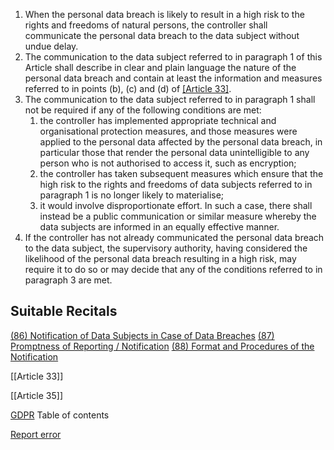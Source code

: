 
1. When the personal data breach is likely to result in a high risk to the rights and freedoms of natural persons, the controller shall communicate the personal data breach to the data subject without undue delay.
2. The communication to the data subject referred to in paragraph 1 of this Article shall describe in clear and plain language the nature of the personal data breach and contain at least the information and measures referred to in points (b), (c) and (d) of [[Article 33]](3).
3. The communication to the data subject referred to in paragraph 1 shall not be required if any of the following conditions are met:
	1. the controller has implemented appropriate technical and organisational protection measures, and those measures were applied to the personal data affected by the personal data breach, in particular those that render the personal data unintelligible to any person who is not authorised to access it, such as encryption;
	2. the controller has taken subsequent measures which ensure that the high risk to the rights and freedoms of data subjects referred to in paragraph 1 is no longer likely to materialise;
	3. it would involve disproportionate effort. In such a case, there shall instead be a public communication or similar measure whereby the data subjects are informed in an equally effective manner.
4. If the controller has not already communicated the personal data breach to the data subject, the supervisory authority, having considered the likelihood of the personal data breach resulting in a high risk, may require it to do so or may decide that any of the conditions referred to in paragraph 3 are met.



## Suitable Recitals



[(86) Notification of Data Subjects in Case of Data Breaches](https://gdpr-info.eu/recitals/no-86/)
[(87) Promptness of Reporting / Notification](https://gdpr-info.eu/recitals/no-87/)
[(88) Format and Procedures of the Notification](https://gdpr-info.eu/recitals/no-88/)




[[Article 33]]


[[Article 35]]



[GDPR](https://gdpr-info.eu)
Table of contents


[Report error](https://gdpr-info.eu/gf/?TB_iframe=true&height=306 "Your message")


